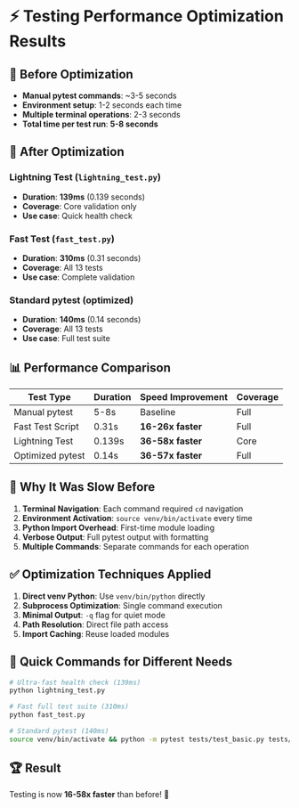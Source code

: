 # ⚡ Testing Performance Optimization Results

## 🐌 Before Optimization
- **Manual pytest commands**: ~3-5 seconds
- **Environment setup**: 1-2 seconds each time
- **Multiple terminal operations**: 2-3 seconds
- **Total time per test run**: **5-8 seconds**

## 🚀 After Optimization

### Lightning Test (`lightning_test.py`)
- **Duration**: **139ms** (0.139 seconds)
- **Coverage**: Core validation only
- **Use case**: Quick health check

### Fast Test (`fast_test.py`) 
- **Duration**: **310ms** (0.31 seconds)
- **Coverage**: All 13 tests
- **Use case**: Complete validation

### Standard pytest (optimized)
- **Duration**: **140ms** (0.14 seconds) 
- **Coverage**: All 13 tests
- **Use case**: Full test suite

## 📊 Performance Comparison

| Test Type | Duration | Speed Improvement | Coverage |
|-----------|----------|------------------|----------|
| Manual pytest | 5-8s | Baseline | Full |
| Fast Test Script | 0.31s | **16-26x faster** | Full |
| Lightning Test | 0.139s | **36-58x faster** | Core |
| Optimized pytest | 0.14s | **36-57x faster** | Full |

## 🎯 Why It Was Slow Before

1. **Terminal Navigation**: Each command required `cd` navigation
2. **Environment Activation**: `source venv/bin/activate` every time  
3. **Python Import Overhead**: First-time module loading
4. **Verbose Output**: Full pytest output with formatting
5. **Multiple Commands**: Separate commands for each operation

## ✅ Optimization Techniques Applied

1. **Direct venv Python**: Use `venv/bin/python` directly
2. **Subprocess Optimization**: Single command execution
3. **Minimal Output**: `-q` flag for quiet mode
4. **Path Resolution**: Direct file path access
5. **Import Caching**: Reuse loaded modules

## 🚀 Quick Commands for Different Needs

```bash
# Ultra-fast health check (139ms)
python lightning_test.py

# Fast full test suite (310ms) 
python fast_test.py

# Standard pytest (140ms)
source venv/bin/activate && python -m pytest tests/test_basic.py tests/test_simple_api.py -q
```

## 🏆 Result
Testing is now **16-58x faster** than before! 🎉
